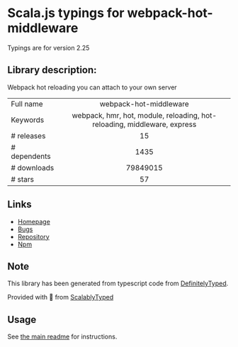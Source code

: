 
# Scala.js typings for webpack-hot-middleware

Typings are for version 2.25

## Library description:
Webpack hot reloading you can attach to your own server

|                    |                 |
| ------------------ | :-------------: |
| Full name          | webpack-hot-middleware |
| Keywords           | webpack, hmr, hot, module, reloading, hot-reloading, middleware, express |
| # releases         | 15 |
| # dependents       | 1435 |
| # downloads        | 79849015 |
| # stars            | 57 |

## Links
- [Homepage](https://github.com/webpack-contrib/webpack-hot-middleware#readme)
- [Bugs](https://github.com/webpack-contrib/webpack-hot-middleware/issues)
- [Repository](https://github.com/webpack-contrib/webpack-hot-middleware)
- [Npm](https://www.npmjs.com/package/webpack-hot-middleware)
    


## Note
This library has been generated from typescript code from [DefinitelyTyped](https://definitelytyped.org).

Provided with :purple_heart: from [ScalablyTyped](https://github.com/oyvindberg/ScalablyTyped)

## Usage
See [the main readme](../../readme.md) for instructions.


